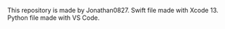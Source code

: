 This repository is made by Jonathan0827.
Swift file made with Xcode 13.
Python file made with VS Code.

